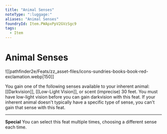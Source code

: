 ```yaml
---
title: "Animal Senses"
noteType: ":luggage:"
aliases: "Animal Senses"
foundryId: Item.PWApxPpV2GVzSgc9
tags:
  - Item
---
```


# Animal Senses
![[pathfinder2e/Feats/zz_asset-files/icons-sundries-books-book-red-exclamation.webp|150]]

You gain one of the following senses available to your inherent animal: [[Darkvision]], [[Low-Light Vision]], or scent (imprecise) 30 feet. You must have low-light vision before you can gain darkvision with this feat. If your inherent animal doesn't typically have a specific type of sense, you can't gain that sense with this feat.

* * *

**Special** You can select this feat multiple times, choosing a different sense each time.
